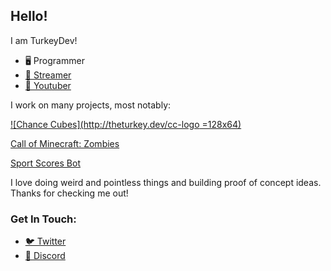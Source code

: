 ## Hello!

I am TurkeyDev!

- 🖥️ Programmer
- [🎥 Streamer](https://theturkey.dev/twitch)
- [🔴 Youtuber](https://theturkey.dev/youtube)

I work on many projects, most notably:

[![Chance Cubes](http://theturkey.dev/cc-logo =128x64)](https://www.curseforge.com/minecraft/mc-mods/chance-cubes)

[Call of Minecraft: Zombies](https://www.curseforge.com/minecraft/bukkit-plugins/call-duty-zombies)

[Sport Scores Bot](https://sportscoresbot.com/)


I love doing weird and pointless things and building proof of concept ideas. Thanks for checking me out!

### Get In Touch:
- [🐦 Twitter](https://theturkey.dev/twitter)
- [🤖 Discord](https://discord.gg/DkexpJj)
